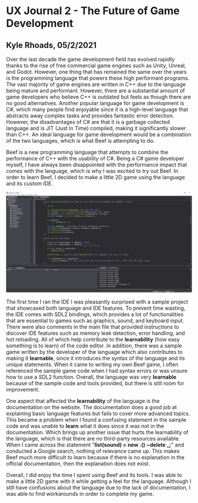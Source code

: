 # UX Journal 2 - The Future of Game Development

## Kyle Rhoads, 05/2/2021

Over the last decade the game development field has evolved rapidly thanks to the rise of free commercial game engines such as Unity, Unreal, and Godot. However, one thing that has remained the same over the years is the programming language that powers these high performant programs. The vast majority of game engines are written in C++ due to the language being mature and performant. However, there are a substantial amount of game developers who believe C++ is outdated but feels as though there are no good alternatives. Another popular language for game development is C#, which many people find enjoyable since it is a high-level language that abstracts away complex tasks and provides fantastic error detection. However, the disadvantages of C# are that it is a garbage collected language and is JIT (Just In Time) compiled, making it significantly slower than C++. An ideal language for game development would be a combination of the two languages, which is what Beef is attempting to do.

Beef is a new programming language that attempts to combine the performance of C++ with the usability of C#. Being a C# game developer myself, I have always been disappointed with the performance impact that comes with the language, which is why I was excited to try out Beef. In order to learn Beef, I decided to make a little 2D game using the language and its custom IDE. 

![alt text](/assets/BeefIDE.PNG)

The first time I ran the IDE I was pleasantly surprised with a sample project that showcased both language and IDE features. To prevent time wasting, the IDE comes with SDL2 bindings, which provides a lot of functionalities that are essential to games such as graphics, sound, and keyboard input. There were also comments in the main file that provided instructions to discover IDE features such as memory leak detection, error handling, and hot reloading. All of which help contribute to the **learnability** (how easy something is to learn) of the code editor. In addition, there was a sample game written by the developer of the language which also contributes to making it **learnable**, since it introduces the syntax of the language and its unique statements. When it came to writing my own Beef game, I often referenced the sample game code when I had syntax errors or was unsure how to use a SDL2 function. Overall, the language was very **learnable** because of the sample code and tools provided, but there is still room for improvement. 

One aspect that affected the **learnability** of the language is the documentation on the website. The documentation does a good job at explaining basic language features but fails to cover more advanced topics. This became a problem when I found a confusing statement in the sample code and was unable to **learn** what it does since it was not in the documentation. Which brings up another issue that hurts the learnability of the language, which is that there are no third-party resources available. When I came across the statement "**list(sound) = new .() ~delete _;**" and conducted a Google search, nothing of relevance came up. This makes Beef much more difficult to learn because if there is no explanation in the official documentation, then the explanation does not exist. 

Overall, I did enjoy the time I spent using Beef and its tools. I was able to make a little 2D game with it while getting a feel for the language. Although I still have confusions about the language due to the lack of documentation, I was able to find workarounds in order to complete my game.
